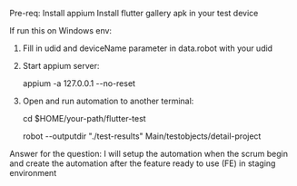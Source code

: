 Pre-req:
Install appium
Install flutter gallery apk in your test device

If run this on Windows env:
1. Fill in udid and deviceName parameter in data.robot with your udid
2. Start appium server: 

    appium -a 127.0.0.1 --no-reset
    
3. Open and run automation to another terminal: 

    cd $HOME/your-path/flutter-test
    
    robot --outputdir "./test-results" Main/testobjects/detail-project
    
Answer for the question:
I will setup the automation when the scrum begin and create the automation after the feature ready to use (FE) in staging environment
